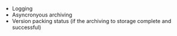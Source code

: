 * Logging
* Asyncronyous archiving
* Version packing status (if the archiving to storage complete and successful)
